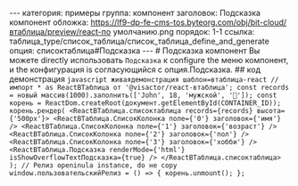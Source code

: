 --- категория: примеры группа: компонент заголовок: Подсказка компонент обложка: https://lf9-dp-fe-cms-tos.byteorg.com/obj/bit-cloud/втаблица/preview/react-по умолчанию.png порядок: 1-1 ссылка: таблица_type/список_таблица/список_таблица_define_and_generate опция: списоктаблица#Подсказка --- # Подсказка компонент Вы можете directly использовать `Подсказка` к configure the меню компонент, и the конфигурация is согласующийся с опция.Подсказка. ## код демонстрация ```javascript живаядемонстрация шаблон=втаблица-react // импорт * as ReactВТаблица от '@visactor/react-втаблица'; const records = новый массив(1000).заполнить(['John', 18, 'мужской', '🏀']); const корень = ReactDom.createRoot(документ.getElementById(CONTAINER_ID)); корень.рендер( <ReactВТаблица.списоктаблица records={records} высота={'500px'}> <ReactВТаблица.СписокКолонка поле={'0'} заголовок={'имя'} /> <ReactВТаблица.СписокКолонка поле={'1'} заголовок={'возраст'} /> <ReactВТаблица.СписокКолонка поле={'2'} заголовок={'пол'} /> <ReactВТаблица.СписокКолонка поле={'3'} заголовок={'хобби'} /> <ReactВТаблица.Подсказка renderMode={'html'} isShowOverflowTextПодсказка={true} /> </ReactВТаблица.списоктаблица> ); // Релиз openinula instance, do не copy window.пользовательскийРелиз = () => { корень.unmount(); }; ``` 